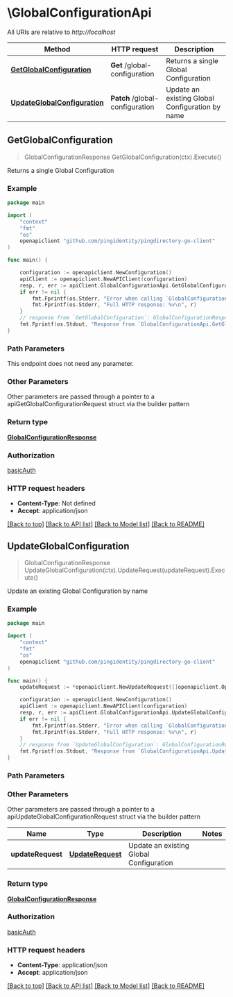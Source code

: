# \GlobalConfigurationApi

All URIs are relative to *http://localhost*

Method | HTTP request | Description
------------- | ------------- | -------------
[**GetGlobalConfiguration**](GlobalConfigurationApi.md#GetGlobalConfiguration) | **Get** /global-configuration | Returns a single Global Configuration
[**UpdateGlobalConfiguration**](GlobalConfigurationApi.md#UpdateGlobalConfiguration) | **Patch** /global-configuration | Update an existing Global Configuration by name



## GetGlobalConfiguration

> GlobalConfigurationResponse GetGlobalConfiguration(ctx).Execute()

Returns a single Global Configuration

### Example

```go
package main

import (
    "context"
    "fmt"
    "os"
    openapiclient "github.com/pingidentity/pingdirectory-go-client"
)

func main() {

    configuration := openapiclient.NewConfiguration()
    apiClient := openapiclient.NewAPIClient(configuration)
    resp, r, err := apiClient.GlobalConfigurationApi.GetGlobalConfiguration(context.Background()).Execute()
    if err != nil {
        fmt.Fprintf(os.Stderr, "Error when calling `GlobalConfigurationApi.GetGlobalConfiguration``: %v\n", err)
        fmt.Fprintf(os.Stderr, "Full HTTP response: %v\n", r)
    }
    // response from `GetGlobalConfiguration`: GlobalConfigurationResponse
    fmt.Fprintf(os.Stdout, "Response from `GlobalConfigurationApi.GetGlobalConfiguration`: %v\n", resp)
}
```

### Path Parameters

This endpoint does not need any parameter.

### Other Parameters

Other parameters are passed through a pointer to a apiGetGlobalConfigurationRequest struct via the builder pattern


### Return type

[**GlobalConfigurationResponse**](GlobalConfigurationResponse.md)

### Authorization

[basicAuth](../README.md#basicAuth)

### HTTP request headers

- **Content-Type**: Not defined
- **Accept**: application/json

[[Back to top]](#) [[Back to API list]](../README.md#documentation-for-api-endpoints)
[[Back to Model list]](../README.md#documentation-for-models)
[[Back to README]](../README.md)


## UpdateGlobalConfiguration

> GlobalConfigurationResponse UpdateGlobalConfiguration(ctx).UpdateRequest(updateRequest).Execute()

Update an existing Global Configuration by name

### Example

```go
package main

import (
    "context"
    "fmt"
    "os"
    openapiclient "github.com/pingidentity/pingdirectory-go-client"
)

func main() {
    updateRequest := *openapiclient.NewUpdateRequest([]openapiclient.Operation{*openapiclient.NewOperation(openapiclient.EnumOperation("add"), "Path_example")}) // UpdateRequest | Update an existing Global Configuration

    configuration := openapiclient.NewConfiguration()
    apiClient := openapiclient.NewAPIClient(configuration)
    resp, r, err := apiClient.GlobalConfigurationApi.UpdateGlobalConfiguration(context.Background()).UpdateRequest(updateRequest).Execute()
    if err != nil {
        fmt.Fprintf(os.Stderr, "Error when calling `GlobalConfigurationApi.UpdateGlobalConfiguration``: %v\n", err)
        fmt.Fprintf(os.Stderr, "Full HTTP response: %v\n", r)
    }
    // response from `UpdateGlobalConfiguration`: GlobalConfigurationResponse
    fmt.Fprintf(os.Stdout, "Response from `GlobalConfigurationApi.UpdateGlobalConfiguration`: %v\n", resp)
}
```

### Path Parameters



### Other Parameters

Other parameters are passed through a pointer to a apiUpdateGlobalConfigurationRequest struct via the builder pattern


Name | Type | Description  | Notes
------------- | ------------- | ------------- | -------------
 **updateRequest** | [**UpdateRequest**](UpdateRequest.md) | Update an existing Global Configuration | 

### Return type

[**GlobalConfigurationResponse**](GlobalConfigurationResponse.md)

### Authorization

[basicAuth](../README.md#basicAuth)

### HTTP request headers

- **Content-Type**: application/json
- **Accept**: application/json

[[Back to top]](#) [[Back to API list]](../README.md#documentation-for-api-endpoints)
[[Back to Model list]](../README.md#documentation-for-models)
[[Back to README]](../README.md)

